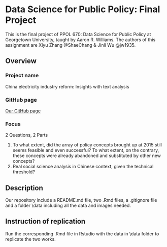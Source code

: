 # Data Science for Public Policy: Final Project

This is the final project of PPOL 670: Data Science for Public Policy at Georgetown University, taught by Aaron R. Williams. The authors of this assignment are Xiyu Zhang @ShaeChang & Jinli Wu @jw1935.


## Overview

### Project name

China electricity industry reform: Insights with text analysis

### GitHub page

[Our GitHub page](https://shaechang.github.io/670finalproj/)

### Focus

2 Questions, 2 Parts

1. To what extent, did the array of policy concepts brought up at 2015 still seems feasible and even successful? To what extent, on the contrary, these concepts were already abandoned and substituted by other new concepts?
2. Real social science analysis in Chinese context, given the technical threshold? 

## Description
Our repository include a README.md file, two .Rmd files, a .gitignore file and a folder \data including all the data and images needed.

## Instruction of replication
Run the corresponding .Rmd file in Rstudio with the data in \data folder to replicate the two works.


